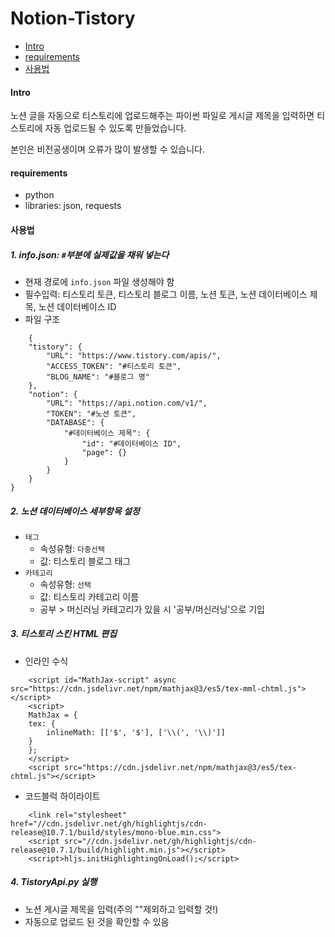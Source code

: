 # Notion-Tistory



- [Intro](#Intro)
- [requirements](#requirements)
- [사용법](#사용법)



#### Intro

노션 글을 자동으로 티스토리에 업로드해주는 파이썬 파일로 게시글 제목을 입력하면 티스토리에 자동 업로드될 수 있도록 만들었습니다.

본인은 비전공생이며 오류가 많이 발생할 수 있습니다.



#### requirements

- python
- libraries: json, requests

#### 사용법

##### 1. info.json: `#`부분에 실제값을 채워 넣는다

- 현재 경로에 `info.json` 파일 생성해야 함
- 필수입력: 티스토리 토큰, 티스토리 블로그 이름, 노션 토큰, 노션 데이터베이스 제목, 노션 데이터베이스 ID
- 파일 구조

```{json}
    {
	"tistory": {
		"URL": "https://www.tistory.com/apis/",
		"ACCESS_TOKEN": "#티스토리 토큰",
		"BLOG_NAME": "#블로그 명"
	},
	"notion": {
		"URL": "https://api.notion.com/v1/",
		"TOKEN": "#노션 토큰",
		"DATABASE": {
			"#데이터베이스 제목": {
				"id": "#데이터베이스 ID",
				"page": {}
			}
		}
	}
}
```

##### 2. 노션 데이터베이스 세부항목 설정

- `태그` 
    - 속성유형: `다중선택`
    - 값: 티스토리 블로그 태그
- `카테고리`
    - 속성유형: `선택`
    - 값: 티스토리 카테고리 이름
    - 공부 > 머신러닝 카테고리가 있을 시 '공부/머신러닝'으로 기입

##### 3. 티스토리 스킨 HTML 편집

- 인라인 수식

```{html}
    <script id="MathJax-script" async src="https://cdn.jsdelivr.net/npm/mathjax@3/es5/tex-mml-chtml.js"></script>
    <script>
    MathJax = {
    tex: {
        inlineMath: [['$', '$'], ['\\(', '\\)']]
    }
    };
    </script>
    <script src="https://cdn.jsdelivr.net/npm/mathjax@3/es5/tex-chtml.js"></script>
```

- 코드블럭 하이라이트

```{html}
    <link rel="stylesheet" href="//cdn.jsdelivr.net/gh/highlightjs/cdn-release@10.7.1/build/styles/mono-blue.min.css">
    <script src="//cdn.jsdelivr.net/gh/highlightjs/cdn-release@10.7.1/build/highlight.min.js"></script>
    <script>hljs.initHighlightingOnLoad();</script>
```

##### 4. TistoryApi.py 실행

- 노션 게시글 제목을 입력(주의 ""제외하고 입력할 것!)
- 자동으로 업로드 된 것을 확인할 수 있음



